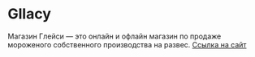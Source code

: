 # Gllacy
Магазин Глейси — это онлайн и офлайн магазин по продаже мороженого собственного производства на развес.
[Ссылка на сайт](https://thggggf.github.io/Gllacy/)
